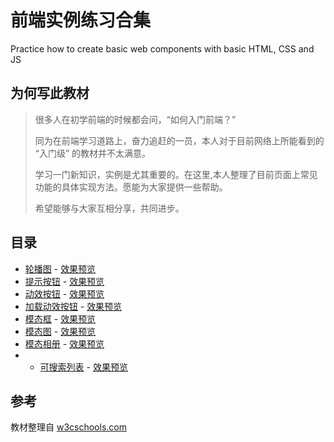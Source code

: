 # 前端实例练习合集
Practice how to create basic web components with basic HTML, CSS and JS

## 为何写此教材
>很多人在初学前端的时候都会问，“如何入门前端？”
>
>同为在前端学习道路上，奋力追赶的一员，本人对于目前网络上所能看到的 “入门级” 的教材并不太满意。
>
>学习一门新知识，实例是尤其重要的。在这里,本人整理了目前页面上常见功能的具体实现方法。愿能为大家提供一些帮助。
>
>希望能够与大家互相分享，共同进步。

## 目录
* [轮播图](./cases/1.slideshow) - [效果预览](https://htmlpreview.github.io/?https://github.com/Garrik-Liu/webPractices/blob/master/cases/1.slideshow/slideshowDemo.html)
* [提示按钮](./cases/3.alertButton) - [效果预览](https://htmlpreview.github.io/?https://github.com/Garrik-Liu/webPractices/blob/master/cases/3.alertButton/alertButton.html)
* [动效按钮](./cases/4.animatedButton) - [效果预览](https://htmlpreview.github.io/?https://github.com/Garrik-Liu/webPractices/blob/master/cases/4.animatedButton/animatedButton.html)
* [加载动效按钮](./cases/5.loadingButton) - [效果预览](https://htmlpreview.github.io/?https://github.com/Garrik-Liu/webPractices/blob/master/cases/5.loadingButton/loadingButton.html)
* [模态框](./cases/6.modalBox) - [效果预览](https://htmlpreview.github.io/?https://github.com/Garrik-Liu/webPractices/blob/master/cases/6.modalBox/modalBox.html)
* [模态图](./cases/7.modalImage) - [效果预览](https://htmlpreview.github.io/?https://github.com/Garrik-Liu/webPractices/blob/master/cases/7.modalImage/modalImage.html)
* [模态相册](./cases/8.lightBox) - [效果预览](https://htmlpreview.github.io/?https://github.com/Garrik-Liu/webPractices/blob/master/cases/8.lightBox/lightBox.html)
* * [可搜索列表](./cases/9.filterList) - [效果预览](https://htmlpreview.github.io/?https://github.com/Garrik-Liu/webPractices/blob/master/cases/9.filterList/filterList.html)

## 参考
教材整理自 [w3cschools.com](https://www.w3schools.com/howto/default.asp)
